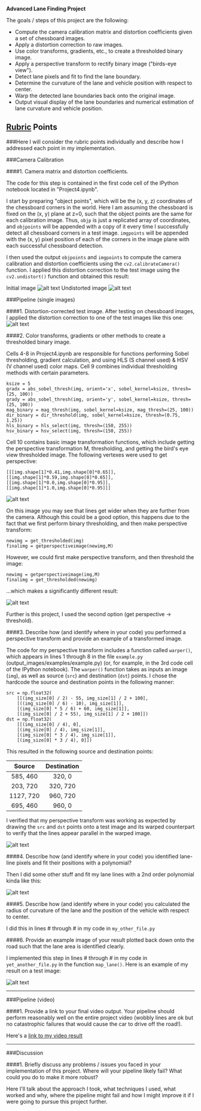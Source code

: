 **Advanced Lane Finding Project**

The goals / steps of this project are the following:

* Compute the camera calibration matrix and distortion coefficients given a set of chessboard images.
* Apply a distortion correction to raw images.
* Use color transforms, gradients, etc., to create a thresholded binary image.
* Apply a perspective transform to rectify binary image ("birds-eye view").
* Detect lane pixels and fit to find the lane boundary.
* Determine the curvature of the lane and vehicle position with respect to center.
* Warp the detected lane boundaries back onto the original image.
* Output visual display of the lane boundaries and numerical estimation of lane curvature and vehicle position.

[//]: # (Image References)

[image1]: ./camera_cal/calibration1.jpg "Initial image"
[image2]: ./output_images/calibration1_undistorted2.jpg "Undistorted"
[image2_2]: ./output_images/straight_lines_undistorted.jpg "Undistorted 2"
[image3]: ./output_images/test6_thresholded.jpg "Thresholded method 1"
[image4]: ./output_images/test6_thresholded2.jpg "Thresholded method 2"
[image5]: ./output_images/test6_lanes_boxes.jpg "Lines and boxes"
[image6]: ./output_images/test6_lanes_area.jpg "Lines search area"
[image7]: ./output_images/test6_final_visualisation.jpg "Final output"
[video1]: ./processed_project_video.mp4 "Video"
[video2]: ./processed_challenge_video.mp4 "Video"
[video3]: ./processed_harder_challenge_video.mp4 "Video"

## [Rubric](https://review.udacity.com/#!/rubrics/571/view) Points
###Here I will consider the rubric points individually and describe how I addressed each point in my implementation.  

###Camera Calibration

####1. Camera matrix and distortion coefficients.

The code for this step is contained in the first code cell of the IPython notebook located in "Project4.ipynb".

I start by preparing "object points", which will be the (x, y, z) coordinates of the chessboard corners in the world. Here I am assuming the chessboard is fixed on the (x, y) plane at z=0, such that the object points are the same for each calibration image.  Thus, `objp` is just a replicated array of coordinates, and `objpoints` will be appended with a copy of it every time I successfully detect all chessboard corners in a test image.  `imgpoints` will be appended with the (x, y) pixel position of each of the corners in the image plane with each successful chessboard detection.  

I then used the output `objpoints` and `imgpoints` to compute the camera calibration and distortion coefficients using the `cv2.calibrateCamera()` function.  I applied this distortion correction to the test image using the `cv2.undistort()` function and obtained this result: 

Initial image
![alt text][image1] 
Undistorted image
![alt text][image2]

###Pipeline (single images)

####1. Distortion-corrected test image.
After testing on chessboard images, I applied the distortion correction to one of the test images like this one:
![alt text][image2_2]

####2. Color transforms, gradients or other methods to create a thresholded binary image.

Cells 4-8 in Project4.ipynb are responsible for functions performing Sobel thresholding, gradient calculation, and using HLS (S channel used) & HSV (V channel used) color maps. Cell 9 combines individual thresholding methods with certain parameters. 

```
ksize = 5
gradx = abs_sobel_thresh(img, orient='x', sobel_kernel=ksize, thresh=(25, 100))
grady = abs_sobel_thresh(img, orient='y', sobel_kernel=ksize, thresh=(25, 100))
mag_binary = mag_thresh(img, sobel_kernel=ksize, mag_thresh=(25, 100))
dir_binary = dir_threshold(img, sobel_kernel=ksize, thresh=(0.75, 1.25))
hls_binary = hls_select(img, thresh=(150, 255))
hsv_binary = hsv_select(img, thresh=(150, 255))
```

Cell 10 contains basic image transformation functions, which include getting the perspective transformation M, thresholding, and getting the bird's eye view thresholded image. The following vertexes were used to get perspective:

```
[[[img.shape[1]*0.41,img.shape[0]*0.65]],[[img.shape[1]*0.59,img.shape[0]*0.65]],
[[img.shape[1]*0.0,img.shape[0]*0.95]],[[img.shape[1]*1.0,img.shape[0]*0.95]]]
```
![alt text][image3]

On this image you may see that lines get wider when they are further from the camera. Although this could be a good option, this happens due to the fact that we first perform binary thresholding, and then make perspective transform:
```
newimg = get_thresholded(img)
finalimg = getperspectiveimage(newimg,M)
```
However, we could first make perspective transform, and then threshold the image:
```
newimg = getperspectiveimage(img,M)
finalimg = get_thresholded(newimg)
```
...which makes a significantly different result:

![alt text][image4]

Further is this project, I used the second option (get perspective -> threshold).

####3. Describe how (and identify where in your code) you performed a perspective transform and provide an example of a transformed image.

The code for my perspective transform includes a function called `warper()`, which appears in lines 1 through 8 in the file `example.py` (output_images/examples/example.py) (or, for example, in the 3rd code cell of the IPython notebook).  The `warper()` function takes as inputs an image (`img`), as well as source (`src`) and destination (`dst`) points.  I chose the hardcode the source and destination points in the following manner:

```
src = np.float32(
    [[(img_size[0] / 2) - 55, img_size[1] / 2 + 100],
    [((img_size[0] / 6) - 10), img_size[1]],
    [(img_size[0] * 5 / 6) + 60, img_size[1]],
    [(img_size[0] / 2 + 55), img_size[1] / 2 + 100]])
dst = np.float32(
    [[(img_size[0] / 4), 0],
    [(img_size[0] / 4), img_size[1]],
    [(img_size[0] * 3 / 4), img_size[1]],
    [(img_size[0] * 3 / 4), 0]])

```
This resulted in the following source and destination points:

| Source        | Destination   | 
|:-------------:|:-------------:| 
| 585, 460      | 320, 0        | 
| 203, 720      | 320, 720      |
| 1127, 720     | 960, 720      |
| 695, 460      | 960, 0        |

I verified that my perspective transform was working as expected by drawing the `src` and `dst` points onto a test image and its warped counterpart to verify that the lines appear parallel in the warped image.

![alt text][image4]

####4. Describe how (and identify where in your code) you identified lane-line pixels and fit their positions with a polynomial?

Then I did some other stuff and fit my lane lines with a 2nd order polynomial kinda like this:

![alt text][image5]

####5. Describe how (and identify where in your code) you calculated the radius of curvature of the lane and the position of the vehicle with respect to center.

I did this in lines # through # in my code in `my_other_file.py`

####6. Provide an example image of your result plotted back down onto the road such that the lane area is identified clearly.

I implemented this step in lines # through # in my code in `yet_another_file.py` in the function `map_lane()`.  Here is an example of my result on a test image:

![alt text][image6]

---

###Pipeline (video)

####1. Provide a link to your final video output.  Your pipeline should perform reasonably well on the entire project video (wobbly lines are ok but no catastrophic failures that would cause the car to drive off the road!).

Here's a [link to my video result](./project_video.mp4)

---

###Discussion

####1. Briefly discuss any problems / issues you faced in your implementation of this project.  Where will your pipeline likely fail?  What could you do to make it more robust?

Here I'll talk about the approach I took, what techniques I used, what worked and why, where the pipeline might fail and how I might improve it if I were going to pursue this project further.  

